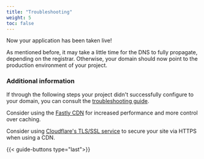 ```yaml
---
title: "Troubleshooting"
weight: 5
toc: false
---
```


Now your application has been taken live!

As mentioned before, it may take a little time for the DNS to fully propagate, depending on the registrar.
Otherwise, your domain should now point to the production environment of your project.

### Additional information

If through the following steps your project didn't successfully configure to your domain,
you can consult the [troubleshooting guide](/domains/troubleshoot.md).

Consider using the [Fastly CDN](/domains/cdn/fastly.md) for increased performance and more control over caching.

Consider using [Cloudflare's TLS/SSL service](/domains/cdn/cloudflare.md) to secure your site via HTTPS when using a CDN.

{{< guide-buttons type="last">}}
